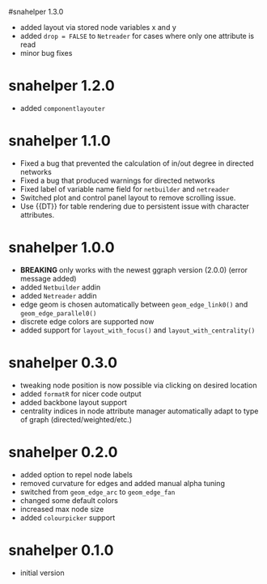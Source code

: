 #snahelper 1.3.0

* added layout via stored node variables x and y 
* added `drop = FALSE` to `Netreader` for cases where only one attribute is read
* minor bug fixes

# snahelper 1.2.0

* added `componentlayouter`

# snahelper 1.1.0

* Fixed a bug that prevented the calculation of in/out degree in directed networks  
* Fixed a bug that produced warnings for directed networks
* Fixed label of variable name field for `netbuilder` and `netreader`
* Switched plot and control panel layout to remove scrolling issue. 
* Use {{DT}} for table rendering due to persistent issue with character attributes.

# snahelper 1.0.0

* **BREAKING** only works with the newest ggraph version (2.0.0) (error message added)
* added `Netbuilder` addin
* added `Netreader` addin
* edge geom is chosen automatically between `geom_edge_link0()` and `geom_edge_parallel0()`
* discrete edge colors are supported now
* added support for `layout_with_focus()` and `layout_with_centrality()`

# snahelper 0.3.0

* tweaking node position is now possible via clicking on desired location
* added `formatR` for nicer code output
* added backbone layout support
* centrality indices in node attribute manager automatically adapt to type of graph (directed/weighted/etc.)

# snahelper 0.2.0

* added option to repel node labels
* removed curvature for edges and added manual alpha tuning
* switched from `geom_edge_arc` to `geom_edge_fan`
* changed some default colors
* increased max node size
* added `colourpicker` support

# snahelper 0.1.0

* initial version
